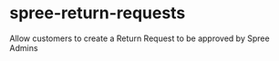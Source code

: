 spree-return-requests
=====================

Allow customers to create a Return Request to be approved by Spree Admins
